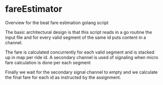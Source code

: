 # fareEstimator
Overview for the beat fare estimation golang script

The basic architectural design is that this script reads in a go routine the input file and for every valid segment of the same id puts content in a channel.

The fare is calculated concurrently for each valid segment and is stacked up in map per ride id. A secondary channel is used of signaling when micro fare calculation is done per each segment

Finally we wait for the secondary signal channel to empty and we calculate the final fare for each id as instructed by the assignment.
